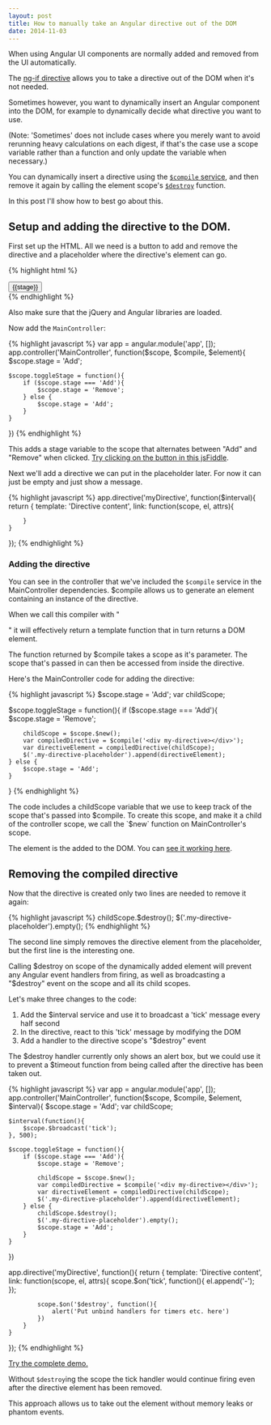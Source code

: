 ```yaml
---
layout: post
title: How to manually take an Angular directive out of the DOM
date: 2014-11-03
---
```


When using Angular UI components are normally added and removed from the UI automatically.

The [ng-if directive](https://docs.angularjs.org/api/ng/directive/ngIf) allows you to take a directive out of the DOM when it's not needed.

Sometimes however, you want to dynamically insert an Angular component into the DOM, for example to dynamically decide what directive you want to use.

(Note: 'Sometimes' does not include cases where you merely want to avoid rerunning heavy calculations on each digest, if that's the case use a scope variable rather than a function and only update the variable when necessary.)

You can dynamically insert a directive using the [`$compile` service](https://docs.angularjs.org/api/ng/service/$compile), and then remove it again by calling the element scope's [`$destroy`](https://docs.angularjs.org/api/ng/type/$rootScope.Scope#$destroy) function.

In this post I'll show how to best go about this.

## Setup and adding the directive to the DOM.

First set up the HTML. All we need is a button to add and remove the directive and a placeholder where the directive's element can go.

{% highlight html %}
<body ng-app="app">
    <div ng-controller="MainController">
        <button ng-click="toggleStage()">{{stage}}</button>
        <div class="my-directive-placeholder"></div>
    </div>
</body>
{% endhighlight %}

Also make sure that the jQuery and Angular libraries are loaded.

Now add the `MainController`: 

{% highlight javascript %}
var app = angular.module('app', []);
app.controller('MainController', function($scope, $compile, $element){
    $scope.stage = 'Add';

    $scope.toggleStage = function(){
        if ($scope.stage === 'Add'){
            $scope.stage = 'Remove';
        } else {
            $scope.stage = 'Add';
        }
    }
})
{% endhighlight %}

This adds a stage variable to the scope that alternates between "Add" and "Remove" when clicked. [Try clicking on the button in this jsFiddle](http://jsfiddle.net/fmhghhcg/).

Next we'll add a directive we can put in the placeholder later. For now it can just be empty and just show a message.

{% highlight javascript %}
app.directive('myDirective', function($interval){
    return {
        template: '</b>Directive content</b>',
        link: function(scope, el, attrs){

        }
    }
});
{% endhighlight %}

### Adding the directive

You can see in the controller that we've included the `$compile` service in the MainController dependencies. $compile allows us to generate an element containing an instance of the directive.

When we call this compiler with "<div my-directive></div>" it will effectively return a template function that in turn returns a DOM element.

The function returned by $compile takes a scope as it's parameter. The scope that's passed in can then be accessed from inside the directive.

Here's the MainController code for adding the directive:

{% highlight javascript %}
$scope.stage = 'Add';
var childScope;

$scope.toggleStage = function(){
    if ($scope.stage === 'Add'){
        $scope.stage = 'Remove';

        childScope = $scope.$new();
        var compiledDirective = $compile('<div my-directive></div>');
        var directiveElement = compiledDirective(childScope);
        $('.my-directive-placeholder').append(directiveElement);
    } else {
        $scope.stage = 'Add';
    }
}
{% endhighlight %}

The code includes a childScope variable that we use to keep track of the scope that's passed into $compile. To create this scope, and make it a child of the controller scope, we call the `$new` function on MainController's scope.

The element is the added to the DOM. You can [see it working here](http://jsfiddle.net/fmhghhcg/1/).

## Removing the compiled directive

Now that the directive is created only two lines are needed to remove it again:

{% highlight javascript %}
childScope.$destroy();
$('.my-directive-placeholder').empty();
{% endhighlight %}

The second line simply removes the directive element from the placeholder, but the first line is the interesting one.

Calling $destroy on scope of the dynamically added element will prevent any Angular event handlers from firing, as well as broadcasting a "$destroy" event on the scope and all its child scopes.

Let's make three changes to the code:

1. Add the $interval service and use it to broadcast a 'tick' message every half second
2. In the directive, react to this 'tick' message by modifying the DOM
3. Add a handler to the directive scope's "$destroy" event

The $destroy handler currently only shows an alert box, but we could use it to prevent a $timeout function from being called after the directive has been taken out.

{% highlight javascript %}
var app = angular.module('app', []);
app.controller('MainController', function($scope, $compile, $element, $interval){
    $scope.stage = 'Add';
    var childScope;

    $interval(function(){
        $scope.$broadcast('tick');
    }, 500);

    $scope.toggleStage = function(){
        if ($scope.stage === 'Add'){
            $scope.stage = 'Remove';

            childScope = $scope.$new();
            var compiledDirective = $compile('<div my-directive></div>');
            var directiveElement = compiledDirective(childScope);
            $('.my-directive-placeholder').append(directiveElement);
        } else {
            childScope.$destroy();
            $('.my-directive-placeholder').empty();
            $scope.stage = 'Add';
        }
    }
})

app.directive('myDirective', function(){
    return {
        template: '</b>Directive content</b>',
        link: function(scope, el, attrs){
            scope.$on('tick', function(){
                el.append('-');
            });

            scope.$on('$destroy', function(){
                alert('Put unbind handlers for timers etc. here')
            })
        }
    }
});
{% endhighlight %}

[Try the complete demo.](http://jsfiddle.net/fmhghhcg/2/)

Without `$destroy`ing the scope the tick handler would continue firing even after the directive element has been removed.

This approach allows us to take out the element without memory leaks or phantom events.
